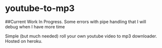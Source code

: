 youtube-to-mp3
==============
##Current Work In Progress. Some errors with pipe handling that I will debug when I have more time

Simple (but much needed) roll your own youtube video to mp3 downloader. Hosted on heroku.
